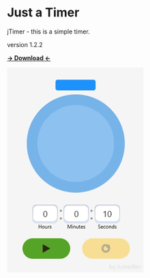 # Just a Timer

jTimer - this is a simple timer.

version 1.2.2

**[-> Download <-](https://github.com/Justedlev/jtimer/releases/tag/v1.2.2)**

![](preview-v1.2.2.gif)
